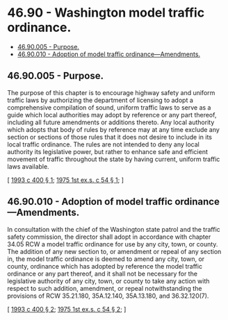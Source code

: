 # 46.90 - Washington model traffic ordinance.
* [46.90.005 - Purpose.](#4690005---purpose)
* [46.90.010 - Adoption of model traffic ordinance—Amendments.](#4690010---adoption-of-model-traffic-ordinanceamendments)
## 46.90.005 - Purpose.
The purpose of this chapter is to encourage highway safety and uniform traffic laws by authorizing the department of licensing to adopt a comprehensive compilation of sound, uniform traffic laws to serve as a guide which local authorities may adopt by reference or any part thereof, including all future amendments or additions thereto. Any local authority which adopts that body of rules by reference may at any time exclude any section or sections of those rules that it does not desire to include in its local traffic ordinance. The rules are not intended to deny any local authority its legislative power, but rather to enhance safe and efficient movement of traffic throughout the state by having current, uniform traffic laws available.

\[ [1993 c 400 § 1](http://lawfilesext.leg.wa.gov/biennium/1993-94/Pdf/Bills/Session%20Laws/House/1103-S.SL.pdf?cite=1993%20c%20400%20§%201); [1975 1st ex.s. c 54 § 1](https://leg.wa.gov/CodeReviser/documents/sessionlaw/1975ex1c54.pdf?cite=1975%201st%20ex.s.%20c%2054%20§%201); \]

## 46.90.010 - Adoption of model traffic ordinance—Amendments.
In consultation with the chief of the Washington state patrol and the traffic safety commission, the director shall adopt in accordance with chapter 34.05 RCW a model traffic ordinance for use by any city, town, or county. The addition of any new section to, or amendment or repeal of any section in, the model traffic ordinance is deemed to amend any city, town, or county, ordinance which has adopted by reference the model traffic ordinance or any part thereof, and it shall not be necessary for the legislative authority of any city, town, or county to take any action with respect to such addition, amendment, or repeal notwithstanding the provisions of RCW 35.21.180, 35A.12.140, 35A.13.180, and 36.32.120(7).

\[ [1993 c 400 § 2](http://lawfilesext.leg.wa.gov/biennium/1993-94/Pdf/Bills/Session%20Laws/House/1103-S.SL.pdf?cite=1993%20c%20400%20§%202); [1975 1st ex.s. c 54 § 2](https://leg.wa.gov/CodeReviser/documents/sessionlaw/1975ex1c54.pdf?cite=1975%201st%20ex.s.%20c%2054%20§%202); \]

